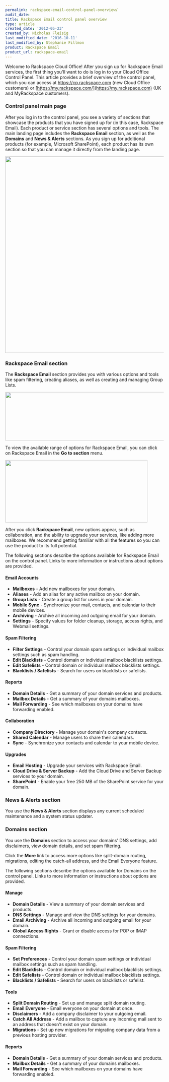 ```yaml
---
permalink: rackspace-email-control-panel-overview/
audit_date:
title: Rackspace Email control panel overview
type: article
created_date: '2012-05-23'
created_by: Nicholas Fleisig
last_modified_date: '2016-10-11'
last_modified_by: Stephanie Fillmon
product: Rackspace Email
product_url: rackspace-email
---
```


Welcome to Rackspace Cloud Office! After you sign up for Rackspace Email
services, the first thing you'll want to do is log in to your Cloud
Office Control Panel. This article provides a brief overview of the
control panel, which you can access at <https://cp.rackspace.com> (new
Cloud Office customers) or
[https://my.rackspace.com/](https://my.rackspace.com) (UK and
MyRackspace customers).

### Control panel main page

After you log in to the control panel, you see a variety of sections
that showcase the products that you have signed up for (in this case,
Rackspace Email). Each product or service section has several options
and tools. The main landing page includes the
**Rackspace Email** section, as well as the **Domains** and **News & Alerts** sections. As you sign up for additional products
(for example, Microsoft SharePoint), each product has its own section so
that you can manage it directly from the landing page.

<img src="{% asset_path rackspace-email/rackspace-email-control-panel-overview/CP_Main.png %}" width="761" height="624" />

### Rackspace Email section

The **Rackspace Email** section provides you with various options and
tools like spam filtering, creating aliases, as well as creating and
managing Group Lists.

<img src="{% asset_path rackspace-email/rackspace-email-control-panel-overview/RSE_Section.png %}" width="553" height="154" />

To view the available range of options for Rackspace Email, you can
click on Rackspace Email in the **Go to section** menu.

<img src="{% asset_path rackspace-email/rackspace-email-control-panel-overview/Go_To_Section.png %}" width="452" height="198" />

After you click **Rackspace Email**, new options appear, such as
collaboration, and the ability to upgrade your services, like adding
more mailboxes. We recommend getting familiar with all the features so
you can use the product to its full potential.

The following sections describe the options available for Rackspace
Email on the control panel. Links to more information or instructions
about options are provided.

#### Email Accounts

- **Mailboxes** - Add new mailboxes for your domain.
- **Aliases** - Add an alias for any active mailbox on your domain.
- **Group Lists** - Create a group list for users in your domain.
- **Mobile Sync** - Synchronize your mail, contacts, and calendar to
    their mobile devices.
- **Archiving** - Archive all incoming and outgoing email for
    your domain.
- **Settings** - Specify values for folder cleanup, storage, access
    rights, and Webmail settings.

#### Spam Filtering

- **Filter Settings** - Control your domain spam settings or
    individual mailbox settings such as spam handling.
- **Edit Blacklists** - Control domain or individual mailbox
    blacklists settings.
- **Edit Safelists** - Control domain or individual mailbox
    blacklists settings.
- **Blacklists / Safelists** - Search for users on blacklists
    or safelists.

#### Reports

- **Domain Details** - Get a summary of your domain services
    and products.
- **Mailbox Details** - Get a summary of your domains mailboxes.
- **Mail Forwarding** - See which mailboxes on your domains have
    forwarding enabled.

#### Collaboration

- **Company Directory** - Manage your domain's company contacts.
- **Shared Calendar** - Manage users to share their calendars.
- **Sync** - Synchronize your contacts and calendar to your
    mobile device.

#### Upgrades

- **Email Hosting** - Upgrade your services with Rackspace Email.
- **Cloud Drive & Server Backup** - Add the Cloud Drive and Server
    Backup services to your domain.
- **SharePoint** - Enable your free 250 MB of the SharePoint service
    for your domain.

### News & Alerts section

You use the **News & Alerts** section displays any current scheduled maintenance and a system status updater.

### Domains section

You use the **Domains** section to access your domains' DNS settings,
add disclaimers, view domain details, and set spam filtering.

Click the **More** link to access more options like split-domain
routing, migrations, editing the catch-all address, and the Email
Everyone feature.

The following sections describe the options available for Domains on the
control panel. Links to more information or instructions about options
are provided.

#### Manage

- **Domain Details** - View  a summary of your domain services
    and products.
- **DNS Settings** - Manage and view the DNS settings for
    your domains.
- **Email Archiving** - Archive all incoming and outgoing email for
    your domain.
- **Global Access Rights** - Grant or disable access for POP or
    IMAP connections.

#### Spam Filtering

- **Set Preferences** - Control your domain spam settings or
    individual mailbox settings such as spam handling.
- **Edit Blacklists** - Control domain or individual mailbox
    blacklists settings.
- **Edit Safelists** - Control domain or individual mailbox
    blacklists settings.
- **Blacklists / Safelists** - Search for users on blacklists
    or safelist.

#### Tools

- **Split Domain Routing** - Set up and manage split domain routing.
- **Email Everyone** - Email everyone on your domain at once.
- **Disclaimers** - Add a company disclaimer to your outgoing email.
- **Catch All Address** - Add a mailbox to capture any incoming mail
    sent to an address that doesn't exist on your domain.
- **Migrations** - Set up new migrations for migrating company data
    from a previous hosting provider.

#### Reports

- **Domain Details** - Get a summary of your domain services and products.
- **Mailbox Details** - Get a summary of your domains mailboxes.
- **Mail Forwarding** - See which mailboxes on your domains have forwarding enabled.
